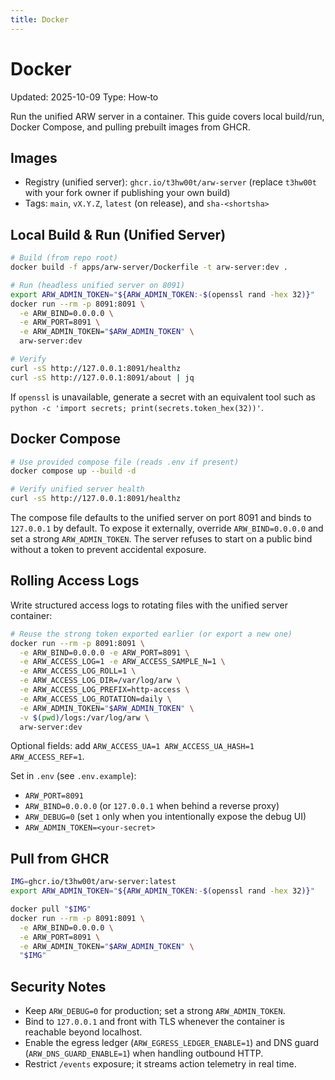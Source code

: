 ```yaml
---
title: Docker
---
```


# Docker

Updated: 2025-10-09
Type: How‑to

Run the unified ARW server in a container. This guide covers local build/run, Docker Compose, and pulling prebuilt images from GHCR.

## Images

- Registry (unified server): `ghcr.io/t3hw00t/arw-server` (replace `t3hw00t` with your fork owner if publishing your own build)
- Tags: `main`, `vX.Y.Z`, `latest` (on release), and `sha-<shortsha>`

## Local Build & Run (Unified Server)

```bash
# Build (from repo root)
docker build -f apps/arw-server/Dockerfile -t arw-server:dev .

# Run (headless unified server on 8091)
export ARW_ADMIN_TOKEN="${ARW_ADMIN_TOKEN:-$(openssl rand -hex 32)}"
docker run --rm -p 8091:8091 \
  -e ARW_BIND=0.0.0.0 \
  -e ARW_PORT=8091 \
  -e ARW_ADMIN_TOKEN="$ARW_ADMIN_TOKEN" \
  arw-server:dev

# Verify
curl -sS http://127.0.0.1:8091/healthz
curl -sS http://127.0.0.1:8091/about | jq
```

If `openssl` is unavailable, generate a secret with an equivalent tool such as `python -c 'import secrets; print(secrets.token_hex(32))'`.

## Docker Compose

```bash
# Use provided compose file (reads .env if present)
docker compose up --build -d

# Verify unified server health
curl -sS http://127.0.0.1:8091/healthz
```

The compose file defaults to the unified server on port 8091 and binds to `127.0.0.1` by default. To expose it externally, override `ARW_BIND=0.0.0.0` and set a strong `ARW_ADMIN_TOKEN`. The server refuses to start on a public bind without a token to prevent accidental exposure.

## Rolling Access Logs

Write structured access logs to rotating files with the unified server container:

```bash
# Reuse the strong token exported earlier (or export a new one)
docker run --rm -p 8091:8091 \
  -e ARW_BIND=0.0.0.0 -e ARW_PORT=8091 \
  -e ARW_ACCESS_LOG=1 -e ARW_ACCESS_SAMPLE_N=1 \
  -e ARW_ACCESS_LOG_ROLL=1 \
  -e ARW_ACCESS_LOG_DIR=/var/log/arw \
  -e ARW_ACCESS_LOG_PREFIX=http-access \
  -e ARW_ACCESS_LOG_ROTATION=daily \
  -e ARW_ADMIN_TOKEN="$ARW_ADMIN_TOKEN" \
  -v $(pwd)/logs:/var/log/arw \
  arw-server:dev
```

Optional fields: add `ARW_ACCESS_UA=1 ARW_ACCESS_UA_HASH=1 ARW_ACCESS_REF=1`.

Set in `.env` (see `.env.example`):
- `ARW_PORT=8091`
- `ARW_BIND=0.0.0.0` (or `127.0.0.1` when behind a reverse proxy)
- `ARW_DEBUG=0` (set `1` only when you intentionally expose the debug UI)
- `ARW_ADMIN_TOKEN=<your-secret>`

## Pull from GHCR

```bash
IMG=ghcr.io/t3hw00t/arw-server:latest
export ARW_ADMIN_TOKEN="${ARW_ADMIN_TOKEN:-$(openssl rand -hex 32)}"

docker pull "$IMG"
docker run --rm -p 8091:8091 \
  -e ARW_BIND=0.0.0.0 \
  -e ARW_PORT=8091 \
  -e ARW_ADMIN_TOKEN="$ARW_ADMIN_TOKEN" \
  "$IMG"
```

## Security Notes

- Keep `ARW_DEBUG=0` for production; set a strong `ARW_ADMIN_TOKEN`.
- Bind to `127.0.0.1` and front with TLS whenever the container is reachable beyond localhost.
- Enable the egress ledger (`ARW_EGRESS_LEDGER_ENABLE=1`) and DNS guard (`ARW_DNS_GUARD_ENABLE=1`) when handling outbound HTTP.
- Restrict `/events` exposure; it streams action telemetry in real time.
